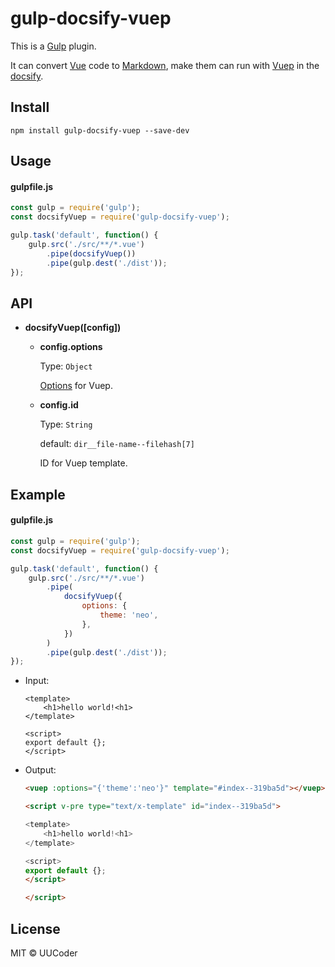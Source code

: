 # gulp-docsify-vuep

This is a [Gulp](https://gulpjs.com/) plugin.

It can convert [Vue](https://vuejs.org/index.html) code to [Markdown](https://markdown.cn/), make them can run with [Vuep](https://cinwell.com/vuep/) in the [docsify](https://docsify.js.org/).

## Install

```shell
npm install gulp-docsify-vuep --save-dev
```

## Usage

#### gulpfile.js

```js
const gulp = require('gulp');
const docsifyVuep = require('gulp-docsify-vuep');

gulp.task('default', function() {
    gulp.src('./src/**/*.vue')
        .pipe(docsifyVuep())
        .pipe(gulp.dest('./dist'));
});
```

## API

-   **docsifyVuep([config])**

    -   **config.options**

        Type: `Object`

        [Options](https://cinwell.com/vuep/#/?id=options) for Vuep.

    -   **config.id**

        Type: `String`

        default: `dir__file-name--filehash[7]`

        ID for Vuep template.

## Example

#### gulpfile.js

```js
const gulp = require('gulp');
const docsifyVuep = require('gulp-docsify-vuep');

gulp.task('default', function() {
    gulp.src('./src/**/*.vue')
        .pipe(
            docsifyVuep({
                options: {
                    theme: 'neo',
                },
            })
        )
        .pipe(gulp.dest('./dist'));
});
```

-   Input:

    ```vue
    <template>
        <h1>hello world!<h1>
    </template>

    <script>
    export default {};
    </script>
    ```

-   Output:

    ```markdown
    <vuep :options="{'theme':'neo'}" template="#index--319ba5d"></vuep>

    <script v-pre type="text/x-template" id="index--319ba5d">
    
    <template>
        <h1>hello world!<h1>
    </template>
    
    <script>
    export default {};
    </script>

    </script>
    ```

## License

MIT © UUCoder

